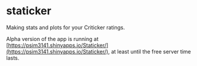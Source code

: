 # staticker
Making stats and plots for your Criticker ratings.

Alpha version of the app is running at 
[https://psim3141.shinyapps.io/Staticker/](https://psim3141.shinyapps.io/Staticker/),
at least until the free server time lasts.

